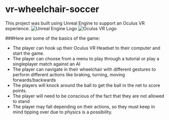 # vr-wheelchair-soccer
This project was built using Unreal Engine to support an Oculus VR experience.
![Unreal Engine Logo](https://www.bing.com/images/search?view=detailV2&ccid=MxIADSV4&id=F60C8B44C18257BDB0A8A691A0C0DDDDA9345D42&thid=OIP.MxIADSV4iz6PYEPKD8LofAHaIQ&mediaurl=https%3A%2F%2Fth.bing.com%2Fth%2Fid%2FR.3312000d25788b3e8f6043ca0fc2e87c%3Frik%3DQl00qd3dwKCRpg%26riu%3Dhttp%253a%252f%252fmookan.gagogarcia.com%252fsites%252fdefault%252ffiles%252funreal_engine_logo.png%26ehk%3D3ES%252b%252fDEMIr0EbPoAS0FQ1MmLe3l9a2ylQE4HPkqqBdc%253d%26risl%3D%26pid%3DImgRaw%26r%3D0&exph=1024&expw=919&q=unreal+engine+5+logo&simid=608003740004395051&form=IRPRST&ck=EE02E5F313C725B6D4402D3C782D9211&selectedindex=4&ajaxhist=0&ajaxserp=0&vt=0&sim=11)
![Oculus VR Logo](https://www.bing.com/images/search?view=detailV2&ccid=yN1U60Y6&id=5F82FDA2CBF5353430BF947AF31BE1F99E5F40E0&thid=OIP.yN1U60Y6NSgfRPFW5ugGkQHaEK&mediaurl=https%3a%2f%2flogos-world.net%2fwp-content%2fuploads%2f2021%2f02%2fOculus-Logo.png&cdnurl=https%3a%2f%2fth.bing.com%2fth%2fid%2fR.c8dd54eb463a35281f44f156e6e80691%3frik%3d4EBfnvnhG%252fN6lA%26pid%3dImgRaw%26r%3d0&exph=2160&expw=3840&q=oculuslogo&simid=607996807926786554&FORM=IRPRST&ck=0B9E5474EDF6FEAD7064ED5D9D8CA129&selectedIndex=0&ajaxhist=0&ajaxserp=0)

###Here are some of the basics of the game:
- The player can hook up their Oculus VR Headset to their computer and start the game. 
- The player can choose from a menu to play through a tutorial or play a singleplayer match against an AI
- The player can navigate in their wheelchair with different gestures to perform different actions like braking, turning, moving forwards/backwards
- The players will knock around the ball to get the ball in the net to score points. 
- The player will need to be conscious of the fact that they are not allowed to stand
- The player may fall depending on their actions, so they must keep in mind tipping over due to physics is a possibility.

